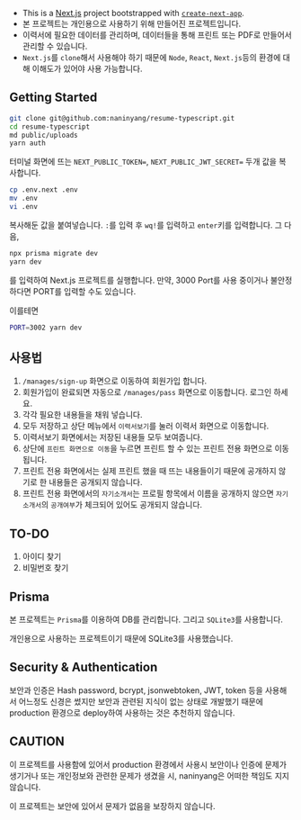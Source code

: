 - This is a [Next.js](https://nextjs.org/) project bootstrapped with [`create-next-app`](https://github.com/vercel/next.js/tree/canary/packages/create-next-app).
- 본 프로젝트는 개인용으로 사용하기 위해 만들어진 프로젝트입니다.
- 이력서에 필요한 데이터를 관리하며, 데이터들을 통해 프린트 또는 PDF로 만들어서 관리할 수 있습니다.
- `Next.js`를 `clone`해서 사용해야 하기 때문에 `Node`, `React`, `Next.js`등의 환경에 대해 이해도가 있어야 사용 가능합니다.

## Getting Started

```bash
git clone git@github.com:naninyang/resume-typescript.git
cd resume-typescript
md public/uploads
yarn auth
```

터미널 화면에 뜨는 `NEXT_PUBLIC_TOKEN=`, `NEXT_PUBLIC_JWT_SECRET=` 두개 값을 복사합니다.

```bash
cp .env.next .env
mv .env
vi .env
```

복사해둔 값을 붙여넣습니다. `:`를 입력 후 `wq!`를 입력하고 `enter`키를 입력합니다. 그 다음,

```bash
npx prisma migrate dev
yarn dev
```

를 입력하여 Next.js 프로젝트를 실행합니다. 만약, 3000 Port를 사용 중이거나 불안정하다면 PORT를 입력할 수도 있습니다.

이를테면

```bash
PORT=3002 yarn dev
```

## 사용법

1. `/manages/sign-up` 화면으로 이동하여 회원가입 합니다.
1. 회원가입이 완료되면 자동으로 `/manages/pass` 화면으로 이동합니다. 로그인 하세요.
1. 각각 필요한 내용들을 채워 넣습니다.
1. 모두 저장하고 상단 메뉴에서 `이력서보기`를 눌러 이력서 화면으로 이동합니다.
1. 이력서보기 화면에서는 저장된 내용들 모두 보여줍니다.
1. 상단에 `프린트 화면으로 이동`을 누르면 프린트 할 수 있는 프린트 전용 화면으로 이동됩니다.
1. 프린트 전용 화면에서는 실제 프린트 했을 때 뜨는 내용들이기 때문에 공개하지 않기로 한 내용들은 공개되지 않습니다.
1. 프린트 전용 화면에서의 `자기소개서`는 프로필 항목에서 이름을 공개하지 않으면 `자기소개서`의 `공개여부`가 체크되어 있어도 공개되지 않습니다.

## TO-DO

1. 아이디 찾기
1. 비밀번호 찾기

## Prisma

본 프로젝트는 `Prisma`를 이용하여 DB를 관리합니다. 그리고 `SQLite3`를 사용합니다.

개인용으로 사용하는 프로젝트이기 때문에 SQLite3를 사용했습니다.

## Security & Authentication

보안과 인증은 Hash password, bcrypt, jsonwebtoken, JWT, token 등을 사용해서 어느정도 신경은 썼지만 보안과 관련된 지식이 없는 상태로 개발했기 때문에 production 환경으로 deploy하여 사용하는 것은 추천하지 않습니다.

## CAUTION

이 프로젝트를 사용함에 있어서 production 환경에서 사용시 보안이나 인증에 문제가 생기거나 또는 개인정보와 관련한 문제가 생겼을 시, naninyang은 어떠한 책임도 지지 않습니다.

이 프로젝트는 보안에 있어서 문제가 없음을 보장하지 않습니다.
